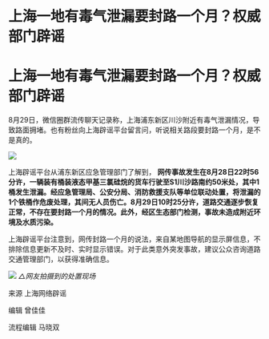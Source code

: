 # 上海一地有毒气泄漏要封路一个月？权威部门辟谣

# 上海一地有毒气泄漏要封路一个月？权威部门辟谣

8月29日，微信圈群流传聊天记录称，上海浦东新区川沙附近有毒气泄漏情况，导致路面拥堵。也有粉丝向上海辟谣平台留言问，听说相关路段要封路一个月，是不是真的。

![](https://inews.gtimg.com/om_bt/OQHYIhsvlTuNINr9IpUUV51bNcpE4i0xn4W1tIMTG8e7IAA/1000)

上海辟谣平台从浦东新区应急管理部门了解到，
**网传事故发生在8月28日22时56分许，一辆装有桶装液态甲基三氯硅烷的货车行驶至S1川沙路南约50米处，其中1桶发生泄漏。经应急管理局、公安分局、消防救援支队等单位联动处置，将泄漏的1个铁桶作危废处理，其间无人员伤亡。8月29日10时25分许，道路交通逐步恢复正常，不存在要封路一个月的情况。此外，经区生态部门检测，事故未造成附近环境及水质污染。**

上海辟谣平台注意到，网传封路一个月的说法，来自某地图导航的显示屏信息，不排除信息更新不及时、实时显示错误。对于此类意外突发事故，建议公众咨询道路交通管理部门，以获得准确信息。

![](https://inews.gtimg.com/om_bt/O8wzzsXfDn6h_0RYP6gcMD0wsK3Bcoe8ER5MyVi8LgJwoAA/1000)
_△网友拍摄到的处置现场_

来源 上海网络辟谣

编辑 曾佳佳

流程编辑 马晓双

